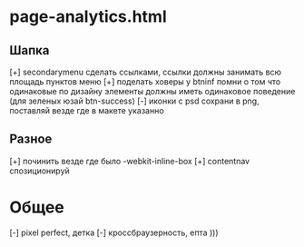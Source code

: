 # page-analytics.html

## Шапка
  [+] secondarymenu сделать ссылками, ссылки должны занимать всю площадь пунктов меню
  [+] поделать ховеры у btninf
      помни о том что одинаковые по дизайну элементы должны иметь одинаковое поведение
      (для зеленых юзай btn-success)
  [-] иконки с psd сохрани в png, поставляй везде где в макете указанно

## Разное
[+] починить везде где было -webkit-inline-box
[+] contentnav спозиционируй





# Общее
[-] pixel perfect, детка
[-] кроссбраузерность, епта )))